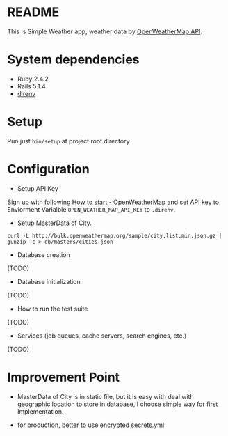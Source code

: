 # README

This is Simple Weather app, weather data by [OpenWeatherMap API](http://openweathermap.org/).

# System dependencies

* Ruby 2.4.2
* Rails 5.1.4
* [direnv](https://direnv.net/)

# Setup

Run just `bin/setup` at project root directory.

# Configuration

* Setup API Key

Sign up with following [How to start - OpenWeatherMap](http://openweathermap.org/appid) and set API key to Enviorment Varialble `OPEN_WEATHER_MAP_API_KEY` to `.direnv`.

* Setup MasterData of City.

```
curl -L http://bulk.openweathermap.org/sample/city.list.min.json.gz | gunzip -c > db/masters/cities.json
```

* Database creation

(TODO)

* Database initialization

(TODO)

* How to run the test suite

(TODO)

* Services (job queues, cache servers, search engines, etc.)

(TODO)

# Improvement Point

* MasterData of City is in static file, but it is easy with deal with geographic location to store in database, I choose simple way for first implementation.

* for production, better to use [encrypted secrets.yml](http://guides.rubyonrails.org/5_1_release_notes.html#encrypted-secrets)

